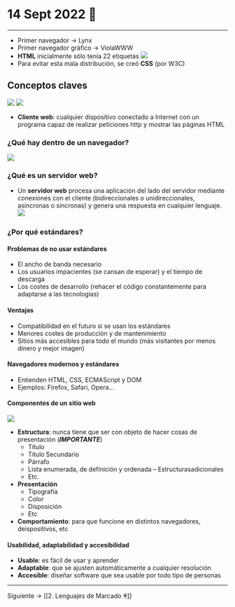 # 14 Sept 2022 🦂
---
- Primer navegador -> Lynx
- Primer navegador gráfico -> ViolaWWW
- **HTML** inicialmente sólo tenía 22 etiquetas
![](./img/error%20web%201.png|500)
- Para evitar esta mala distribución, se creó **CSS** (por W3C)

## Conceptos claves
![](./img/cliente%20servidor.png|500)
![](./img/cliente%20servidor%202.png)

- **Cliente web**: cualquier dispositivo conectado a Internet con un programa capaz de realizar peticiones http  y mostrar las páginas HTML

### ¿Qué hay dentro de un navegador?
![](./img/navegador%201.png)

### ¿Qué es un servidor web?
- Un **servidor web** procesa una aplicación del lado del servidor mediante conexiones con el cliente (bidireccionales o unidireccionales, asíncronas o síncronas) y genera una respuesta en cualquier lenguaje.
![](./img/servidor%20web.png)

### ¿Por qué estándares?
#### Problemas de no usar estándares
- El ancho de banda necesario
- Los usuarios impacientes (se cansan de esperar) y el tiempo de descarga
- Los costes de desarrollo (rehacer el código constantemente para adaptarse a las tecnologías)

#### Ventajas
- Compatibilidad en el futuro si se usan los estándares
- Menores costes de producción y de mantenimiento 
- Sitios más accesibles para todo el mundo (más visitantes por menos dinero y mejor imagen)

#### Navegadores modernos y estándares
- Entienden HTML, CSS, ECMAScript y DOM
- Ejemplos: Firefox, Safari, Opera...

#### Componentes de un sitio web
![](./img/componentes%20web.png|500)
- **Estructura**: nunca tiene que ser con objeto de hacer cosas de presentación (***IMPORTANTE***)
	- Título  
	- Título Secundario  
	- Párrafo  
    - Lista enumerada, de definición y ordenada – Estructurasadicionales  
	- Etc.
- **Presentación**
	- Tipografía
	- Color
	- Disposición
	- Etc
- **Comportamiento**: para que funcione en distintos navegadores, deispositivos, etc

#### Usabilidad, adaptabilidad y accesibilidad
- **Usable**: es fácil de usar y aprender
- **Adaptable**: que se ajusten automáticamente a cualquier resolución
- **Accesible**: diseñar software que sea usable por todo tipo de personas

---
Siguiente -> [[2. Lenguajes de Marcado 🖲]]